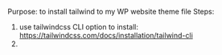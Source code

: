 Purpose: to install tailwind to my WP website theme file
Steps:
1. use tailwindcss CLI option to install: https://tailwindcss.com/docs/installation/tailwind-cli
2. 